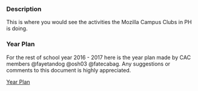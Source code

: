 ### Description
 This is where you would see the activities the Mozilla Campus Clubs in PH is doing.
 
### Year Plan
For the rest of school year 2016 - 2017 here is the year plan made by CAC members @fayetandog @osh03 @fatecabag. Any suggestions or comments to this document is highly appreciated.

[Year Plan](https://docs.google.com/document/d/1bqdVg-ZBBTA7-08unczdiuLIE8G3FlyTte5RL7XS8b8/edit?usp=sharing)
